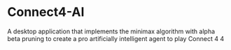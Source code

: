 # Connect4-AI
A desktop application that implements the minimax algorithm with alpha beta pruning to create a pro artificially intelligent agent to play Connect 4 4

